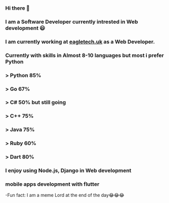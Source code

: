 ### Hi there 👋

### I am a Software Developer currently intrested in Web development 😃

### I am currently working at [eagletech.uk](http://eagletech.uk/) as a Web Developer.

### Currently with skills in Almost 8-10 languages but most i prefer Python
   ###   > Python 85%
   ###   > Go 67%
   ###   > C# 50% but still going
   ###   > C++ 75%
   ###   > Java 75%
   ###   > Ruby 60%
   ###   > Dart 80%
   
###  I enjoy using Node.js, Django in Web development
### mobile apps development with flutter 
-Fun fact: I am a meme Lord at the end of the day😂😂😂
